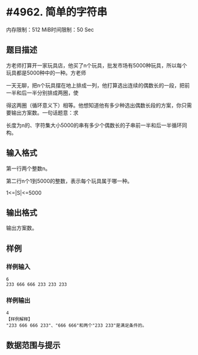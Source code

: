# #4962. 简单的字符串

内存限制：512 MiB时间限制：50 Sec

## 题目描述

方老师打算开一家玩具店，他买了n个玩具，批发市场有5000种玩具，所以每个玩具都是5000种中的一种。方老师

一天无聊，把n个玩具摆在地上排成一列，他打算选出连续的偶数长的一段，把前一半和后一半分别排成两圈，使

得这两圈（循环意义下）相等。他想知道他有多少种选出偶数长段的方案，你只需要输出方案数。一句话题意：求

长度为n的、字符集大小5000的串有多少个偶数长的子串前一半和后一半循环同构。

## 输入格式

第一行两个整数n。

第二行n个1到5000的整数，表示每个玩具属于哪一种。

1<=|S|<=5000

## 输出格式

输出方案数。

## 样例

### 样例输入

    
    6
    233 666 666 233 233 233
    

### 样例输出

    
    4
    【样例解释】
    "233 666 666 233"、"666 666"和两个"233 233"是满足条件的。
    

## 数据范围与提示
